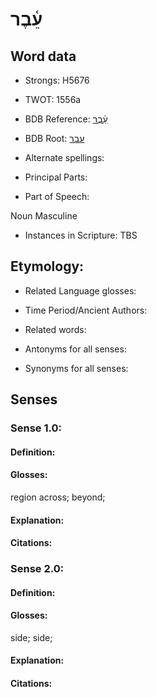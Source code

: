 # עֵ֫בֶר

<!-- Status: S2="NeedsEdits" -->
<!-- Lexica used for edits:   -->

## Word data

* Strongs: H5676

* TWOT: 1556a

* BDB Reference: [עֵ֫בֶר](rc://en/bdb/dict/p.ah.ab)

* BDB Root: [עבר](rc://en/bdb/dict/p.ah.aa)

* Alternate spellings:

* Principal Parts:

* Part of Speech:

Noun Masculine

* Instances in Scripture: TBS

## Etymology:

* Related Language glosses:

* Time Period/Ancient Authors:

* Related words:

* Antonyms for all senses:

* Synonyms for all senses:

## Senses

### Sense 1.0:

#### Definition:

#### Glosses:

region across; beyond; 

#### Explanation:

#### Citations:



### Sense 2.0:

#### Definition:

#### Glosses:

side; side; 

#### Explanation:

#### Citations:



